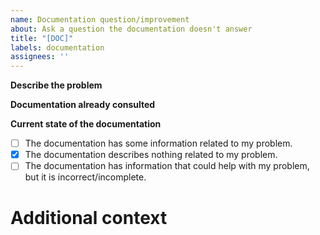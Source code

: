 ```yaml
---
name: Documentation question/improvement
about: Ask a question the documentation doesn't answer
title: "[DOC]"
labels: documentation
assignees: ''
---
```


**Describe the problem**
<!-- What is currently unclear to you? E.g: I can't figure out how to... -->

**Documentation already consulted**
<!-- A list of links to the [documentation](https://docs.gmodnet.xyz/) where you already tried, or expected, to find answers. -->

**Current state of the documentation**
- [ ] The documentation has some information related to my problem.
- [x] The documentation describes nothing related to my problem.
- [ ] The documentation has information that could help with my problem, but it is incorrect/incomplete.

# Additional context
<!-- Add any other context or information that can help us decide if/how we need to update the documentation. -->
